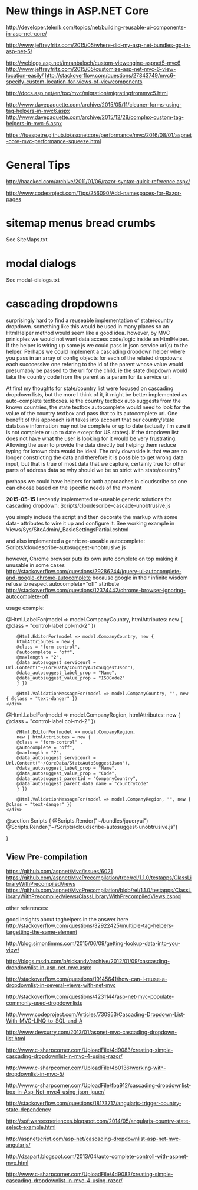 
# New things in ASP.NET Core

http://developer.telerik.com/topics/net/building-reusable-ui-components-in-asp-net-core/


http://www.jeffreyfritz.com/2015/05/where-did-my-asp-net-bundles-go-in-asp-net-5/

http://weblogs.asp.net/imranbaloch/custom-viewengine-aspnet5-mvc6
http://www.jeffreyfritz.com/2015/05/customize-asp-net-mvc-6-view-location-easily/
http://stackoverflow.com/questions/27843749/mvc6-specify-custom-location-for-views-of-viewcomponents

http://docs.asp.net/en/toc/mvc/migration/migratingfrommvc5.html

http://www.davepaquette.com/archive/2015/05/11/cleaner-forms-using-tag-helpers-in-mvc6.aspx
http://www.davepaquette.com/archive/2015/12/28/complex-custom-tag-helpers-in-mvc-6.aspx

https://tuespetre.github.io/aspnetcore/performance/mvc/2016/08/01/aspnet-core-mvc-performance-squeeze.html

# General Tips

http://haacked.com/archive/2011/01/06/razor-syntax-quick-reference.aspx/

http://www.codeproject.com/Tips/256090/Add-namespaces-for-Razor-pages


# sitemap menus bread crumbs

See SiteMaps.txt

# modal dialogs

See modal-dialogs.txt


# cascading dropdowns

surprisingly hard to find a reuseable implementation of state/country dropdown.
something like this would be used in many places so an HtmlHelper method would seem like a good idea.
however, by MVC prinicples we would not want data access code/logic inside an HtmlHelper. If the helper is wiring up some js we could pass in json service url(s) to the helper.
Perhaps we could implement a cascading dropdown helper where you pass in an array of config objects for each of the related dropdowns each succcessive one refering to the id of the parent whose value would presumably be passed to the url for the child. ie the state dropdown would take the country code from the parent as a param for its service url.

At first my thoughts for state/country list were focused on cascading dropdown lists, but the more I think of it, it might be better implemented as auto-complete textboxes. ie the country textbox auto suggests from the known countries, the state textbox autocomplete would need to look for the value of the country textbox and pass that to its autocomplete url.
One benefit of this approach is it takes into account that our country/state database information may not be complete or up to date (actually I'm sure it is not complete or up to date except for US states). If the dropdown list does not have what the user is looking for it would be very frustrating. Allowing the user to provide the data directly but helping them reduce typing for known data would be ideal. The only downside is that we are no longer constricting the data and therefore it is possible to get wrong data input, but that is true of most data that we capture, certainly true for other parts of address data so why should we be so strict with state/country?

perhaps we could have helpers for both approaches in cloudscribe so one can choose based on the specific needs of the moment

**2015-05-15** I recently implemented re-useable generic solutions for cascading dropdown:
Scripts/cloudescribe-cascade-unobtrusive.js

you simply include the script and then decorate the markup with some data- attributes to wire it up and configure it.
See working example in Views/Sys/SiteAdmin/_BasicSettingsPartial.cshtml

and also implemented a genric re-useable autocomplete:
Scripts/cloudescribe-autosuggest-unobtrusive.js

however, Chrome browser puts its own auto complete on top making it unusable in some cases
http://stackoverflow.com/questions/29286244/jquery-ui-autocomplete-and-google-chrome-autocomplete
because google in their infinite wisdom refuse to respect autocomplete="off" attribute
http://stackoverflow.com/questions/12374442/chrome-browser-ignoring-autocomplete-off

usage example:

<div class="form-group">
	@Html.LabelFor(model => model.CompanyCountry, htmlAttributes: new { @class = "control-label col-md-2" })
	<div class="col-md-10">
		
		@Html.EditorFor(model => model.CompanyCountry, new { 
		htmlAttributes = new { 
		@class = "form-control", 
		@autocomplete = "off",
		@maxlength = "2",
		@data_autosuggest_serviceurl = Url.Content("~/CoreData/CountryAutoSuggestJson"),
		@data_autosuggest_label_prop = "Name",
		@data_autosuggest_value_prop = "ISOCode2"
		} })
		
		@Html.ValidationMessageFor(model => model.CompanyCountry, "", new { @class = "text-danger" })
	</div>
</div>
<div class="form-group">
	@Html.LabelFor(model => model.CompanyRegion, htmlAttributes: new { @class = "control-label col-md-2" })
	<div class="col-md-10">
		
		@Html.EditorFor(model => model.CompanyRegion, 
		new { htmlAttributes = new { 
		@class = "form-control" ,
		@autocomplete = "off",
		@maxlength = "7",
		@data_autosuggest_serviceurl = Url.Content("~/CoreData/StateAutoSuggestJson"),
		@data_autosuggest_label_prop = "Name",
		@data_autosuggest_value_prop = "Code",
		@data_autosuggest_parentid = "CompanyCountry",
		@data_autosuggest_parent_data_name = "countryCode"
		} })

		@Html.ValidationMessageFor(model => model.CompanyRegion, "", new { @class = "text-danger" })  
	</div>
</div>

@section Scripts {
    @Scripts.Render("~/bundles/jqueryui") 
    @Scripts.Render("~/Scripts/cloudscribe-autosuggest-unobtrusive.js")
    
}

## View Pre-compilation

https://github.com/aspnet/Mvc/issues/6021
https://github.com/aspnet/MvcPrecompilation/tree/rel/1.1.0/testapps/ClassLibraryWithPrecompiledViews
https://github.com/aspnet/MvcPrecompilation/blob/rel/1.1.0/testapps/ClassLibraryWithPrecompiledViews/ClassLibraryWithPrecompiledViews.csproj


other references:

good insights about taghelpers in the answer here
http://stackoverflow.com/questions/32922425/multiple-tag-helpers-targetting-the-same-element

http://blog.simontimms.com/2015/06/09/getting-lookup-data-into-you-view/

http://blogs.msdn.com/b/rickandy/archive/2012/01/09/cascasding-dropdownlist-in-asp-net-mvc.aspx

http://stackoverflow.com/questions/19145641/how-can-i-reuse-a-dropdownlist-in-several-views-with-net-mvc

http://stackoverflow.com/questions/4231144/asp-net-mvc-populate-commonly-used-dropdownlists

http://www.codeproject.com/Articles/730953/Cascading-Dropdown-List-With-MVC-LINQ-to-SQL-and-A

http://www.devcurry.com/2013/01/aspnet-mvc-cascading-dropdown-list.html

http://www.c-sharpcorner.com/UploadFile/4d9083/creating-simple-cascading-dropdownlist-in-mvc-4-using-razor/

http://www.c-sharpcorner.com/UploadFile/4b0136/working-with-dropdownlist-in-mvc-5/

http://www.c-sharpcorner.com/UploadFile/fba912/cascading-dropdownlist-box-in-Asp-Net-mvc4-using-json-jquer/

http://stackoverflow.com/questions/18173717/angularjs-trigger-country-state-dependency

http://softwareexperiences.blogspot.com/2014/05/angularjs-country-state-select-example.html

http://aspnetscript.com/asp-net/cascading-dropdownlist-asp-net-mvc-angularjs/

http://dzapart.blogspot.com/2013/04/auto-complete-controll-with-aspnet-mvc.html

http://www.c-sharpcorner.com/UploadFile/4d9083/creating-simple-cascading-dropdownlist-in-mvc-4-using-razor/




